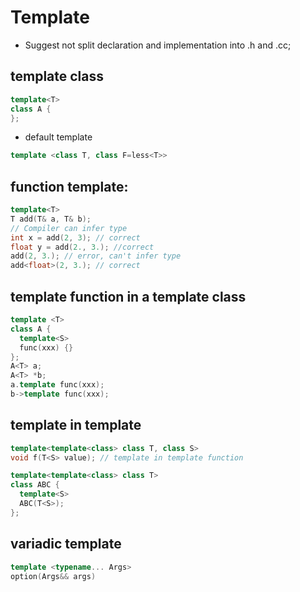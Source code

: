 # Template

- Suggest not split declaration and implementation into .h and .cc;

## template class
```cpp
template<T>
class A {
};
```
- default template
```cpp
template <class T, class F=less<T>>
```

## function template:
```cpp
template<T>
T add(T& a, T& b);
// Compiler can infer type
int x = add(2, 3); // correct 
float y = add(2., 3.); //correct
add(2, 3.); // error, can't infer type
add<float>(2, 3.); // correct
```

## template function in a template class
```cpp
template <T>
class A {
  template<S>
  func(xxx) {}
};
A<T> a;
A<T> *b;
a.template func(xxx);
b->template func(xxx);
```

## template in template
```cpp
template<template<class> class T, class S>
void f(T<S> value); // template in template function

template<template<class> class T>
class ABC {
  template<S>
  ABC(T<S>);
};
```

## variadic template
```cpp
template <typename... Args>
option(Args&& args)
```
